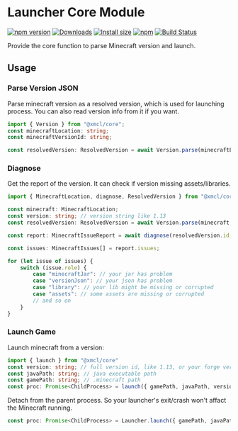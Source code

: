 # Launcher Core Module

[![npm version](https://img.shields.io/npm/v/@xmcl/core.svg)](https://www.npmjs.com/package/@xmcl/core)
[![Downloads](https://img.shields.io/npm/dm/@xmcl/core.svg)](https://npmjs.com/@xmcl/core)
[![Install size](https://packagephobia.now.sh/badge?p=@xmcl/core)](https://packagephobia.now.sh/result?p=@xmcl/core)
[![npm](https://img.shields.io/npm/l/@xmcl/minecraft-launcher-core.svg)](https://github.com/voxelum/minecraft-launcher-core-node/blob/master/LICENSE)
[![Build Status](https://github.com/voxelum/minecraft-launcher-core-node/workflows/Build/badge.svg)](https://github.com/Voxelum/minecraft-launcher-core-node/actions?query=workflow%3ABuild)

Provide the core function to parse Minecraft version and launch.

## Usage

### Parse Version JSON 

Parse minecraft version as a resolved version, which is used for launching process. You can also read version info from it if you want.

```ts
import { Version } from "@xmcl/core";
const minecraftLocation: string;
const minecraftVersionId: string;

const resolvedVersion: ResolvedVersion = await Version.parse(minecraftLocation, minecraftVersionId);
```

### Diagnose

Get the report of the version. It can check if version missing assets/libraries.

```ts
import { MinecraftLocation, diagnose, ResolvedVersion } from "@xmcl/core";

const minecraft: MinecraftLocation;
const version: string; // version string like 1.13
const resolvedVersion: ResolvedVersion = await Version.parse(minecraft, version);

const report: MinecraftIssueReport = await diagnose(resolvedVersion.id, resolvedVersion.minecraftDirectory);

const issues: MinecraftIssues[] = report.issues;

for (let issue of issues) {
    switch (issue.role) {
        case "minecraftJar": // your jar has problem
        case "versionJson": // your json has problem
        case "library": // your lib might be missing or corrupted
        case "assets": // some assets are missing or corrupted
        // and so on
    }
}
```


### Launch Game

Launch minecraft from a version:

```ts
import { launch } from "@xmcl/core"
const version: string; // full version id, like 1.13, or your forge version like, 1.13-forge-<someForgeVersion>
const javaPath: string; // java executable path
const gamePath: string; // .minecraft path
const proc: Promise<ChildProcess> = launch({ gamePath, javaPath, version });
```

Detach from the parent process. So your launcher's exit/crash won't affact the Minecraft running.

```ts
const proc: Promise<ChildProcess> = Launcher.launch({ gamePath, javaPath, version, extraExecOption: { detached: true } });
```

